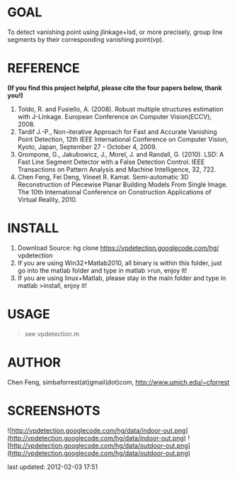 # GOAL #
To detect vanishing point using jlinkage+lsd, or more precisely, group line segments by their corresponding vanishing point(vp).

# REFERENCE #
**(If you find this project helpful, please cite the four papers below, thank you!)**
  1. Toldo, R. and Fusiello, A. (2008). Robust multiple structures estimation with J-Linkage. European Conference on Computer Vision(ECCV), 2008.
  1. Tardif J.-P., Non-iterative Approach for Fast and Accurate Vanishing Point Detection, 12th IEEE International Conference on Computer Vision, Kyoto, Japan, September 27 - October 4, 2009.
  1. Grompone, G., Jakubowicz, J., Morel, J. and Randall, G. (2010). LSD: A Fast Line Segment Detector with a False Detection Control.  IEEE Transactions on Pattern Analysis and Machine Intelligence, 32, 722.
  1. Chen Feng, Fei Deng, Vineet R. Kamat. Semi-automatic 3D Reconstruction of Piecewise Planar Building Models From Single Image. The 10th International Conference on Construction Applications of Virtual Reality, 2010.

# INSTALL #

  1. Download Source: hg clone https://vpdetection.googlecode.com/hg/ vpdetection
  1. If you are using Win32+Matlab2010, all binary is within this folder, just go into the matlab folder and type in matlab >run, enjoy it!
  1. If you are using linux+Matlab, please stay in the main folder and type in matlab >install, enjoy it!

# USAGE #
> see vpdetection.m

# AUTHOR #
Chen Feng,
simbaforrest(at)gmail(dot)com,
http://www.umich.edu/~cforrest

# SCREENSHOTS #
![http://vpdetection.googlecode.com/hg/data/indoor-out.png](http://vpdetection.googlecode.com/hg/data/indoor-out.png)
![http://vpdetection.googlecode.com/hg/data/outdoor-out.png](http://vpdetection.googlecode.com/hg/data/outdoor-out.png)

last updated: 2012-02-03 17:51